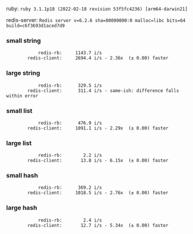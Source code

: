ruby: `ruby 3.1.1p18 (2022-02-18 revision 53f5fc4236) [arm64-darwin21]`

redis-server: `Redis server v=6.2.6 sha=00000000:0 malloc=libc bits=64 build=c6f3693d1aced7d9`


### small string

```
            redis-rb:     1143.7 i/s
        redis-client:     2694.4 i/s - 2.36x  (± 0.00) faster

```

### large string

```
            redis-rb:      329.5 i/s
        redis-client:      311.4 i/s - same-ish: difference falls within error

```

### small list

```
            redis-rb:      476.9 i/s
        redis-client:     1091.1 i/s - 2.29x  (± 0.00) faster

```

### large list

```
            redis-rb:        2.2 i/s
        redis-client:       13.8 i/s - 6.15x  (± 0.00) faster

```

### small hash

```
            redis-rb:      369.2 i/s
        redis-client:     1018.5 i/s - 2.76x  (± 0.00) faster

```

### large hash

```
            redis-rb:        2.4 i/s
        redis-client:       12.7 i/s - 5.34x  (± 0.00) faster

```


